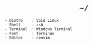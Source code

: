 <h1 align="center"><code>~/</code></h1>

```
- Distro    : Void Linux
- Shell     : zsh
- Terminal  : Windows Terminal
- Font      : Terminus
- Editor    : neovim
```
